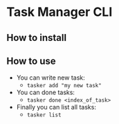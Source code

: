 # Task Manager CLI

## How to install


## How to use

- You can write new task:
  - `tasker add "my new task"`
- You can done tasks:
  - `tasker done <index_of_task>`
- Finally you can list all tasks:
  - `tasker list`
